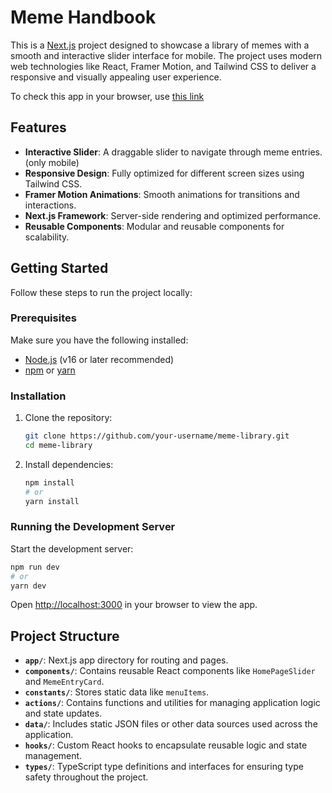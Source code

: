 # Meme Handbook

This is a [Next.js](https://nextjs.org) project designed to showcase a library of memes with a smooth and interactive slider interface for mobile. The project uses modern web technologies like React, Framer Motion, and Tailwind CSS to deliver a responsive and visually appealing user experience.

To check this app in your browser, use [this link](https://meme-library-production.up.railway.app/)

## Features

- **Interactive Slider**: A draggable slider to navigate through meme entries. (only mobile)
- **Responsive Design**: Fully optimized for different screen sizes using Tailwind CSS.
- **Framer Motion Animations**: Smooth animations for transitions and interactions.
- **Next.js Framework**: Server-side rendering and optimized performance.
- **Reusable Components**: Modular and reusable components for scalability.

## Getting Started

Follow these steps to run the project locally:

### Prerequisites

Make sure you have the following installed:

- [Node.js](https://nodejs.org/) (v16 or later recommended)
- [npm](https://www.npmjs.com/) or [yarn](https://yarnpkg.com/)

### Installation

1. Clone the repository:

   ```bash
   git clone https://github.com/your-username/meme-library.git
   cd meme-library
   ```

2. Install dependencies:

   ```bash
   npm install
   # or
   yarn install
   ```

### Running the Development Server

Start the development server:

```bash
npm run dev
# or
yarn dev
```

Open [http://localhost:3000](http://localhost:3000) in your browser to view the app.

## Project Structure

- **`app/`**: Next.js app directory for routing and pages.
- **`components/`**: Contains reusable React components like `HomePageSlider` and `MemeEntryCard`.
- **`constants/`**: Stores static data like `menuItems`.
- **`actions/`**: Contains functions and utilities for managing application logic and state updates.
- **`data/`**: Includes static JSON files or other data sources used across the application.
- **`hooks/`**: Custom React hooks to encapsulate reusable logic and state management.
- **`types/`**: TypeScript type definitions and interfaces for ensuring type safety throughout the project.
